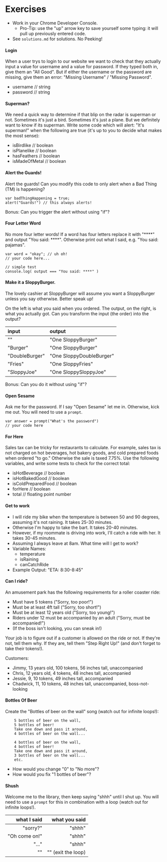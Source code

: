 # Exercises
* Work in your Chrome Developer Console.  
    - Pro-Tip: use the "up" arrow key to save yourself some typing: it will pull up previously entered code.
* See `solutions.md` for solutions. No Peeking!


#### Login
When a user trys to login to our website we want to check that they actually input a value for username and a value for password. If they typed both in, give them an "All Good". But if either the username or the password are missing, give them an error: "Missing Username" / "Missing Password".
* username // string
* password // string


#### Superman?
We need a quick way to determine if that blip on the radar is superman or not. Sometimes it's just a bird. Sometimes it's just a plane. But we definitely want to know if its superman. Write some code which will alert: "It's superman!" when the following are true (it's up to you to decide what makes the most sense):
* isBirdlike // boolean
* isPlanelike // boolean
* hasFeathers // boolean
* isMadeOfMetal // boolean


#### Alert the Guards!
Alert the guards! Can you modify this code to only alert when a Bad Thing (TM) is happening?
```
var badThingHappening = true;
alert("Guards!") // this always alerts!
```

Bonus: Can you trigger the alert without using "if"?


#### Four Letter Word
No more four letter words! If a word has four letters replace it with "\*\*\*\*" and output "You said: \*\*\*\*". Otherwise print out what I said, e.g. "You said: pajamas".

```
var word = "okay"; // uh oh!
// your code here...

// simple test
console.log( output === "You said: ****" ) 
```


#### Make it a SloppyBurger.
The lovely cashier at SloppyBurger will assume you want a SloppyBurger unless you say otherwise. Better speak up!

On the left is what you said when you ordered. The output, on the right, is what you actually got. Can you transform the input (the order) into the output?

| input | output |
|:--------------|:--------------|
| "" | "One SloppyBurger" |
"Burger" | "One SloppyBurger" |
"DoubleBurger" | "One SloppyDoubleBurger" |
"Fries" | "One SloppyFries" |
"SloppyJoe" | "One SloppySloppyJoe" |

Bonus: Can you do it without using "if"?



#### Open Sesame
Ask me for the password. If I say "Open Sesame" let me in. Otherwise, kick me out. You will need to use a `prompt`.

```
var answer = prompt("What's the password")
// your code here
```



#### For Here
Sales tax can be tricky for restaurants to calculate. For example, sales tax is not charged on hot beverages, hot bakery goods, and cold prepared foods when ordered "to go." Otherwise the sale is taxed 7.75%. Use the following variables, and write some tests to check for the correct total:
* isHotBeverage // boolean
* isHotBakedGood // boolean
* isColdPreparedFood // boolean
* forHere // boolean
* total // floating point number



#### Get to work
- I will ride my bike when the temperature is between 50 and 90 degrees, assuming it's not raining. It takes 25-30 minutes.
- Otherwise I'm happy to take the bart. It takes 20-40 minutes.
- However, if my roommate is driving into work, I'll catch a ride with her. It takes 30-45 minutes.
- Assuming I always leave at 8am. What time will I get to work?
- Variable Names:  
    + temperature
    + isRaining
    + canCatchRide
- Example Output: "ETA: 8:30-8:45"




#### Can I ride?
An amusement park has the following requirements for a roller coaster ride:  
- Must have 5 tokens                              ("Sorry, too poor!")
- Must be at least 4ft tall                       ("Sorry, too short!")
- Must be at least 12 years old                   ("Sorry, too young!")
- Riders under 12 must be accompanied by an adult ("Sorry, must be accompanied!")
- (If the boss isn't looking, you can sneak in!)

Your job is to figure out if a customer is allowed on the ride or not. If they're not, tell them why. If they are, tell them "Step Right Up!" (and don't forget to take their tokens!).

Customers:  
- Jimmy, 13 years old, 100 tokens, 56 inches tall, unaccompanied
- Chris, 12 years old, 4 tokens, 48 inches tall, accompanied
- Jessie, 9, 10 tokens, 49 inches tall, accompanied
- Chadwick, 11, 10 tokens, 48 inches tall, unaccompanied, boss-not-looking


#### Bottles Of Beer
Create the "Bottles of beer on the wall" song (watch out for infinite loops!):
```
    5 bottles of beer on the wall,
    5 bottles of beer!
    Take one down and pass it around,
    4 bottles of beer on the wall...
    
    4 bottles of beer on the wall,
    4 bottles of beer!
    Take one down and pass it around,
    3 bottles of beer on the wall...
    etc.
```

* How would you change "0" to "No more"?
* How would you fix "1 bottles of beer"?


#### Shush
Welcome me to the library, then keep saying "shhh" until I shut up. You will need to use a `prompt` for this in combination with a loop (watch out for infinite loops!).

| what I said | what you said |
|--------------:|--------------:|
| "sorry?" | "shhh" |
| "Oh come on!" | "shhh" |
| "..." | "shhh" |
| "" | "" (exit the loop) |
